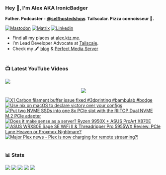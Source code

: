 ### Hey 👋, I'm Alex AKA IronicBadger

**Father. Podcaster - [@selfhostedshow](https://selfhosted.show/). Tailscalar. Pizza connoisseur 🍕.**

[![Mastodon](https://img.shields.io/badge/-MASTODON-%232B90D9?style=for-the-badge&logo=mastodon&logoColor=white)](https://techhub.social/@ironicbadger)
[![Matrix](https://img.shields.io/badge/matrix-000000?style=for-the-badge&logo=Matrix&logoColor=white)](https://matrix.to/#/#self-hosted:matrix.org)
[![Linkedin](https://img.shields.io/badge/LinkedIn-0077B5?style=for-the-badge&logo=linkedin&logoColor=white)](https://www.linkedin.com/in/alex-kretzschmar)

- Find all my places at [alex.ktz.me](https://alex.ktz.me).
- I’m Lead Developer Advocate at [Tailscale](https://tailscale.com/).
- Check my 🖋 [blog](http://blog.ktz.me/) & [Perfect Media Server](https://perfectmediaserver.com/)

#

### 📺  Latest YouTube Videos
[<img src="https://custom-icon-badges.demolab.com/badge/-Subscribe%20For%20More-red?style=for-the-badge&logo=video&logoColor=white"/>](https://www.youtube.com/c/ktzsystems?sub_confirmation=1)

 <p align="center">
 <img src="https://user-images.githubusercontent.com/45159366/231567398-e4420e3d-2b98-4769-9243-b6d14aa2c1ef.png">
</p>

<!-- BEGIN YOUTUBE-CARDS -->
[![X1 Carbon filament buffer issue fixed #3dprinting #bambulab #bodge](https://ytcards.demolab.com/?id=1LLfz-EmUxo&title=X1+Carbon+filament+buffer+issue+fixed+%233dprinting+%23bambulab+%23bodge&lang=en&timestamp=1745327921&background_color=%230d1117&title_color=%23ffffff&stats_color=%23dedede&max_title_lines=1&width=250&border_radius=5 "X1 Carbon filament buffer issue fixed #3dprinting #bambulab #bodge")](https://www.youtube.com/watch?v=1LLfz-EmUxo)
[![Use nix on macOS to declare victory over your configs](https://ytcards.demolab.com/?id=qUmZtC6ts0M&title=Use+nix+on+macOS+to+declare+victory+over+your+configs&lang=en&timestamp=1744469454&background_color=%230d1117&title_color=%23ffffff&stats_color=%23dedede&max_title_lines=1&width=250&border_radius=5 "Use nix on macOS to declare victory over your configs")](https://www.youtube.com/watch?v=qUmZtC6ts0M)
[![Put two NVME SSDs into one 8x PCIe slot with the RIITOP Dual NVME M.2 PCIe adapter](https://ytcards.demolab.com/?id=PuQgkkytnps&title=Put+two+NVME+SSDs+into+one+8x+PCIe+slot+with+the+RIITOP+Dual+NVME+M.2+PCIe+adapter&lang=en&timestamp=1743851745&background_color=%230d1117&title_color=%23ffffff&stats_color=%23dedede&max_title_lines=1&width=250&border_radius=5 "Put two NVME SSDs into one 8x PCIe slot with the RIITOP Dual NVME M.2 PCIe adapter")](https://www.youtube.com/watch?v=PuQgkkytnps)
[![Does it make sense as a server? Ryzen 9950X + ASUS ProArt X870E](https://ytcards.demolab.com/?id=isqWT0rvwmc&title=Does+it+make+sense+as+a+server%3F+Ryzen+9950X+%2B+ASUS+ProArt+X870E&lang=en&timestamp=1743249656&background_color=%230d1117&title_color=%23ffffff&stats_color=%23dedede&max_title_lines=1&width=250&border_radius=5 "Does it make sense as a server? Ryzen 9950X + ASUS ProArt X870E")](https://www.youtube.com/watch?v=isqWT0rvwmc)
[![ASUS WRX80E Sage SE WiFi II & Threadripper Pro 5955WX Review: PCIe Lane Heaven or Proxmox Nightmare?](https://ytcards.demolab.com/?id=yF9kg_o4Ct8&title=ASUS+WRX80E+Sage+SE+WiFi+II+%26+Threadripper+Pro+5955WX+Review%3A+PCIe+Lane+Heaven+or+Proxmox+Nightmare%3F&lang=en&timestamp=1742666911&background_color=%230d1117&title_color=%23ffffff&stats_color=%23dedede&max_title_lines=1&width=250&border_radius=5 "ASUS WRX80E Sage SE WiFi II & Threadripper Pro 5955WX Review: PCIe Lane Heaven or Proxmox Nightmare?")](https://www.youtube.com/watch?v=yF9kg_o4Ct8)
[![Major Plex news - Plex is now charging for remote streaming?!](https://ytcards.demolab.com/?id=pt-dSeCUQI0&title=Major+Plex+news+-+Plex+is+now+charging+for+remote+streaming%3F%21&lang=en&timestamp=1742404620&background_color=%230d1117&title_color=%23ffffff&stats_color=%23dedede&max_title_lines=1&width=250&border_radius=5 "Major Plex news - Plex is now charging for remote streaming?!")](https://www.youtube.com/watch?v=pt-dSeCUQI0)
<!-- END YOUTUBE-CARDS -->
#

### 📊 Stats
![](https://github-profile-summary-cards.vercel.app/api/cards/profile-details?username=IronicBadger&theme=radical)
![](https://github-profile-summary-cards.vercel.app/api/cards/repos-per-language?username=IronicBadger&theme=radical)
![](https://github-profile-summary-cards.vercel.app/api/cards/most-commit-language?username=IronicBadger&theme=radical)
![](https://github-profile-summary-cards.vercel.app/api/cards/stats?username=IronicBadger&theme=radical)
![](https://github-profile-summary-cards.vercel.app/api/cards/productive-time?username=IronicBadger&theme=radical)

<!-- - 🔭 I’m currently working on ...
- 🌱 I’m currently learning ...
- 👯 I’m looking to collaborate on ...
- 🤔 I’m looking for help with ...
- 💬 Ask me about ... -->
